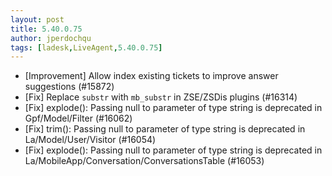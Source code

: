 ```yaml
---
layout: post
title: 5.40.0.75
author: jperdochqu
tags: [ladesk,LiveAgent,5.40.0.75]
---
```

- [Improvement] Allow index existing tickets to improve answer suggestions (#15872)
- [Fix] Replace `substr` with `mb_substr` in ZSE/ZSDis plugins (#16314)
- [Fix] explode(): Passing null to parameter of type string is deprecated in Gpf/Model/Filter (#16062)
- [Fix] trim(): Passing null to parameter of type string is deprecated in La/Model/User/Visitor (#16054)
- [Fix] explode(): Passing null to parameter of type string is deprecated in La/MobileApp/Conversation/ConversationsTable (#16053)